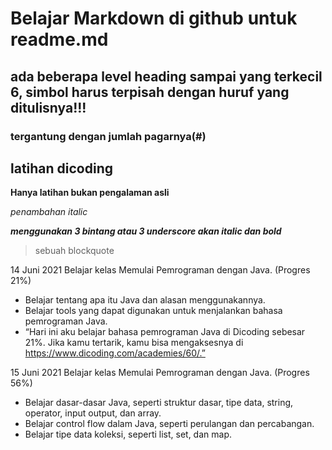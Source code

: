 # Belajar Markdown di github untuk readme.md

## ada beberapa level heading sampai yang terkecil 6, simbol harus terpisah dengan huruf yang ditulisnya!!!

### tergantung dengan jumlah pagarnya(#)

latihan dicoding
--
__Hanya latihan bukan pengalaman asli__

*penambahan italic*

***menggunakan 3 bintang atau 3 underscore akan italic dan bold***

> sebuah blockquote

14 Juni 2021
Belajar kelas Memulai Pemrograman dengan Java. (Progres 21%)
* Belajar tentang apa itu Java dan alasan menggunakannya.
* Belajar tools yang dapat digunakan untuk menjalankan bahasa pemrograman Java.
* “Hari ini aku belajar bahasa pemrograman Java di Dicoding sebesar 21%. 
Jika kamu tertarik, kamu bisa mengaksesnya di https://www.dicoding.com/academies/60/.”

15 Juni 2021
Belajar kelas Memulai Pemrograman dengan Java. (Progres 56%)
  * Belajar dasar-dasar Java, seperti struktur dasar, tipe data, string, operator, input output, dan array.
  * Belajar control flow dalam Java, seperti perulangan dan percabangan.
  * Belajar tipe data koleksi, seperti list, set, dan map.
